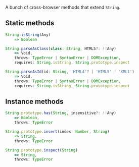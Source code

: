 A bunch of cross-browser methods that extend `String`.

## Static methods
```js
String.isString(Any)
    => Boolean

String.parseAsClass(class: String, HTML5?: !!Any)
    => Void,
    throws: TypeError | SyntaxError | DOMException,
    requires: String.isString, String.prototype.inspect

String.parseAsId(id: String, 'HTML4'? | 'HTML5' | 'XML1')
    => Void,
    throws: TypeError | SyntaxError | DOMException,
    requires: String.isString, String.prototype.inspect
```
## Instance methods
```js
String.prototype.has(String, insensitive?: !!Any)
    => Boolean,
    throws: TypeError

String.prototype.insert(index: Number, String)
    => String,
    throws: TypeError

String.prototype.inspect(String)
    => String,
    throws: TypeError
```
